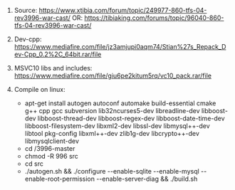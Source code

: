 1. Source: https://www.xtibia.com/forum/topic/249977-860-tfs-04-rev3996-war-cast/
   OR: https://tibiaking.com/forums/topic/96040-860-tfs-04-rev3996-war-cast/

2. Dev-cpp: https://www.mediafire.com/file/jz3amjupi0aqm74/Stian%27s_Repack_Dev-Cpp_0.2%2C_64bit.rar/file

3. MSVC10 libs and includes: https://www.mediafire.com/file/giu6pe2kitum5rq/vc10_pack.rar/file

4. Compile on linux:
	* apt-get install autogen autoconf automake build-essential cmake g++ cpp gcc subversion lib32ncurses5-dev libreadline-dev libboost-dev libboost-thread-dev libboost-regex-dev libboost-date-time-dev libboost-filesystem-dev libxml2-dev libssl-dev libmysql++-dev libtool pkg-config libxml++-dev zlib1g-dev libcrypto++-dev libmysqlclient-dev
	* cd /3996-master
	* chmod -R 996 src
	* cd src
	* ./autogen.sh && ./configure --enable-sqlite --enable-mysql --enable-root-permission --enable-server-diag && ./build.sh
